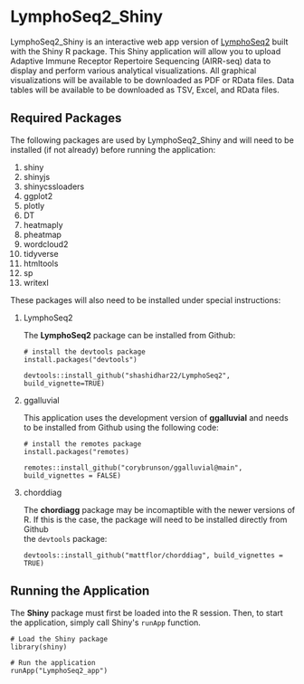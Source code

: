 # LymphoSeq2_Shiny

LymphoSeq2_Shiny is an interactive web app version of [LymphoSeq2](https://github.com/shashidhar22/LymphoSeq2/tree/v0.0.0.9000) built with the Shiny R package. This Shiny application will allow you to upload Adaptive Immune Receptor Repertoire Sequencing (AIRR-seq) data to display and perform various analytical visualizations. All graphical visualizations will be available to be downloaded as PDF or RData files. Data tables will be available to be downloaded as TSV, Excel, and RData files.

## Required Packages

The following packages are used by LymphoSeq2_Shiny and will need to be installed (if not already) before running the application: 

1. shiny
2. shinyjs
3. shinycssloaders
4. ggplot2
5. plotly
6. DT
7. heatmaply
8. pheatmap
9. wordcloud2
10. tidyverse
11. htmltools
12. sp
13. writexl

These packages will also need to be installed under special instructions:

1. LymphoSeq2
   
   The **LymphoSeq2** package can be installed from Github:
   ```
   # install the devtools package
   install.packages("devtools")

   devtools::install_github("shashidhar22/LymphoSeq2", build_vignette=TRUE)
   ```

2. ggalluvial
  
   This application uses the development version of **ggalluvial** and needs to be installed from Github using the following code:
   ```
   # install the remotes package
   install.packages("remotes)
  
   remotes::install_github("corybrunson/ggalluvial@main", build_vignettes = FALSE)
   ```
3. chorddiag
   
   The **chordiagg** package may be incomaptible with the newer versions of R. If this is the case, the package will need to be installed directly from Github  
   the `devtools` package:
   ```
   devtools::install_github("mattflor/chorddiag", build_vignettes = TRUE)
   ```

## Running the Application

The **Shiny** package must first be loaded into the R session. Then, to start the application, simply call Shiny's `runApp` function.

```
# Load the Shiny package
library(shiny)

# Run the application
runApp("LymphoSeq2_app")

```

